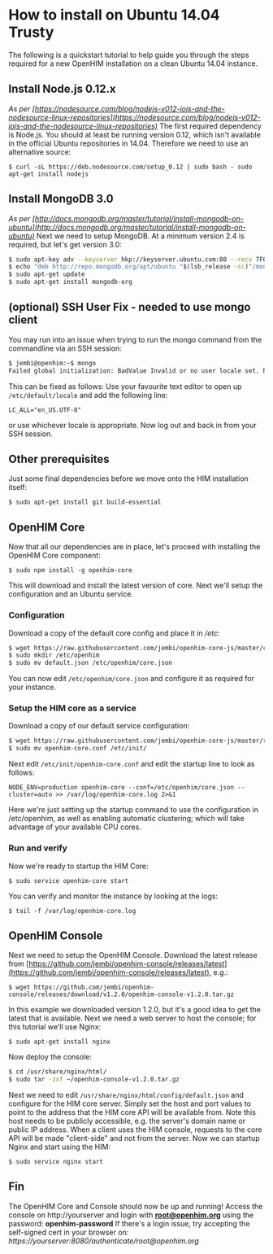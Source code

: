 How to install on Ubuntu 14.04 Trusty
=====================================

The following is a quickstart tutorial to help guide you through the steps required for a new OpenHIM installation on a clean Ubuntu 14.04 instance.

## Install Node.js 0.12.x

_As per [https://nodesource.com/blog/nodejs-v012-iojs-and-the-nodesource-linux-repositories](https://nodesource.com/blog/nodejs-v012-iojs-and-the-nodesource-linux-repositories)_ The first required dependency is Node.js. You should at least be running version 0.12, which isn't available in the official Ubuntu repositories in 14.04\. Therefore we need to use an alternative source:

`$ curl -sL https://deb.nodesource.com/setup_0.12 | sudo bash - sudo apt-get install nodejs`

## Install MongoDB 3.0

_As per [http://docs.mongodb.org/master/tutorial/install-mongodb-on-ubuntu](http://docs.mongodb.org/master/tutorial/install-mongodb-on-ubuntu)_ Next we need to setup MongoDB. At a minimum version 2.4 is required, but let's get version 3.0:

```sh
$ sudo apt-key adv --keyserver hkp://keyserver.ubuntu.com:80 --recv 7F0CEB10
$ echo "deb http://repo.mongodb.org/apt/ubuntu "$(lsb_release -sc)"/mongodb-org/3.0 multiverse" | sudo tee /etc/apt/sources.list.d/mongodb-org-3.0.list
$ sudo apt-get update
$ sudo apt-get install mongodb-org
```

## (optional) SSH User Fix - needed to use mongo client

You may run into an issue when trying to run the mongo command from the commandline via an SSH session:

```sh
$ jembi@openhim:~$ mongo
Failed global initialization: BadValue Invalid or no user locale set. Please ensure LANG and/or LC_* environment variables are set correctly.
```

This can be fixed as follows: Use your favourite text editor to open up `/etc/default/locale` and add the following line:

`LC_ALL="en_US.UTF-8"`

or use whichever locale is appropriate. Now log out and back in from your SSH session.

## Other prerequisites

Just some final dependencies before we move onto the HIM installation itself:

`$ sudo apt-get install git build-essential`

## OpenHIM Core

Now that all our dependencies are in place, let's proceed with installing the OpenHIM Core component:

`$ sudo npm install -g openhim-core`

This will download and install the latest version of core. Next we'll setup the configuration and an Ubuntu service.

### Configuration

Download a copy of the default core config and place it in _/etc_:

```sh
$ wget https://raw.githubusercontent.com/jembi/openhim-core-js/master/config/default.json
$ sudo mkdir /etc/openhim
$ sudo mv default.json /etc/openhim/core.json
```

You can now edit `/etc/openhim/core.json` and configure it as required for your instance.

### Setup the HIM core as a service

Download a copy of our default service configuration:

```sh
$ wget https://raw.githubusercontent.com/jembi/openhim-core-js/master/resources/openhim-core.conf
$ sudo mv openhim-core.conf /etc/init/
```

Next edit `/etc/init/openhim-core.conf` and edit the startup line to look as follows:

```
NODE_ENV=production openhim-core --conf=/etc/openhim/core.json --cluster=auto >> /var/log/openhim-core.log 2>&1
```

Here we're just setting up the startup command to use the configuration in /etc/openhim, as well as enabling automatic clustering; which will take advantage of your available CPU cores.

### Run and verify

Now we're ready to startup the HIM Core:

`$ sudo service openhim-core start`

You can verify and monitor the instance by looking at the logs:

`$ tail -f /var/log/openhim-core.log`

## OpenHIM Console

Next we need to setup the OpenHIM Console. Download the latest release from [https://github.com/jembi/openhim-console/releases/latest](https://github.com/jembi/openhim-console/releases/latest), e.g.:

`$ wget https://github.com/jembi/openhim-console/releases/download/v1.2.0/openhim-console-v1.2.0.tar.gz`

In this example we downloaded version 1.2.0, but it's a good idea to get the latest that is available. Next we need a web server to host the console; for this tutorial we'll use Nginx:

`$ sudo apt-get install nginx`

Now deploy the console:

```sh
$ cd /usr/share/nginx/html/
$ sudo tar -zxf ~/openhim-console-v1.2.0.tar.gz
```

Next we need to edit `/usr/share/nginx/html/config/default.json` and configure for the HIM core server. Simply set the host and port values to point to the address that the HIM core API will be available from. Note this host needs to be publicly accessible, e.g. the server's domain name or public IP address. When a client uses the HIM console, requests to the core API will be made "client-side" and not from the server. Now we can startup Nginx and start using the HIM:

`$ sudo service nginx start`

## Fin

The OpenHIM Core and Console should now be up and running! Access the console on http://yourserver and login with **root@openhim.org** using the password: **openhim-password** If there's a login issue, try accepting the self-signed cert in your browser on: _https://yourserver:8080/authenticate/root@openhim.org_